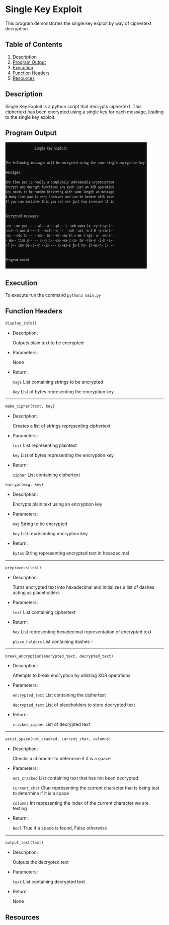 # Single Key Exploit

This program demonstrates the single key exploit by way of ciphertext decryption

## Table of Contents

1. [Description](#description)
2. [Program Output](#output)
3. [Execution](#exe)
4. [Function Headers](#function)
5. [Resources](#resources)

## Description <a name="description"></a>

Single Key Exploit is a python script that decrypts ciphertext. This ciphertext has been encrypted using a single key for each message, leading to the single key exploit.


## Program Output <a name="output"></a>

<img src="output.PNG" width="450" height="400">


## Execution <a name="exe"></a>

To execute run the command `python3 main.py`


## Function Headers <a name="function"></a>

``` python
display_info()
```

- Description:

	Outputs plain text to be encrypted

- Parameters:

	None

- Return:

	`msgs` List containing strings to be encrypted

	`key` List of bytes representing the encryption key

---

``` python
make_cipher(text, key)
```

- Description:

	Creates a list of strings representing ciphertext

- Parameters:

	`text` List representing plaintext

	`key` List of bytes representing the encryption key

- Return:

	`cipher` List containing ciphertext


``` python
encrypt(msg, key)
```

- Description:

	Encrypts plain text using an encryption key

- Parameters:

	`mag` String to be encrypted

	`key` List representing encryption key

- Return:

	`bytes` String representing encrypted text in hexadecimal

---

``` python
preprocess(text)
```

- Description:

	Turns encrypted text into hexadecimal and initializes a list of dashes acting as placeholders

- Parameters:

	`text` List containing ciphertext

- Return:

	`hex` List representing hexadecimal representation of encrypted text

	`place_holders` List containing dashes -

---

``` python
break_encryption(encrypted_text, decrypted_text)
```

- Description:

	Attempts to break encryption by utilizing XOR operations

- Parameters:

	`encrypted_text` List containing the ciphertext

	`decrypted_text` List of placeholders to store decrypted text

- Return:

	`cracked_cipher` List of decrypted text

---

``` python
ascii_space(not_cracked, current_char, columns)
```

- Description:

	Checks a character to determine if it is a space

- Parameters:

	`not_cracked` List containing text that has not been decrypted

	`current_char` Char representing the current character that is being test to determine if it is a space

	`columns` Int representing the index of the current character we are testing

- Return:

	`Bool` True if a space is found, False otherwise

---

``` python
output_text(text)
```

- Description:

	Outputs the decrypted text

- Parameters:

	`text` List containing decrypted text

- Return:

	None


## Resources <a name="resources"></a>
